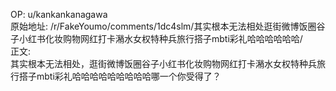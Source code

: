 
OP: u/kankankanagawa  
原始地址: /r/FakeYoumo/comments/1dc4slm/其实根本无法相处逛街微博饭圈谷子小红书化妆购物网红打卡潲水女权特种兵旅行搭子mbti彩礼哈哈哈哈哈哈/  
正文:  
其实根本无法相处，逛街微博饭圈谷子小红书化妆购物网红打卡潲水女权特种兵旅行搭子mbti彩礼哈哈哈哈哈哈哈哈哈哪一个你受得了？  


